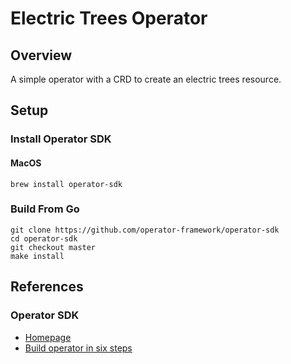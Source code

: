 # Electric Trees Operator

## Overview

A simple operator with a CRD to create an electric trees resource.


## Setup

### Install Operator SDK

#### MacOS

```
brew install operator-sdk
```


### Build From Go

```
git clone https://github.com/operator-framework/operator-sdk
cd operator-sdk
git checkout master
make install
```






## References

### Operator SDK

* [Homepage](https://sdk.operatorframework.io)
* [Build operator in six steps](https://developers.redhat.com/articles/2021/09/07/build-kubernetes-operator-six-steps)








